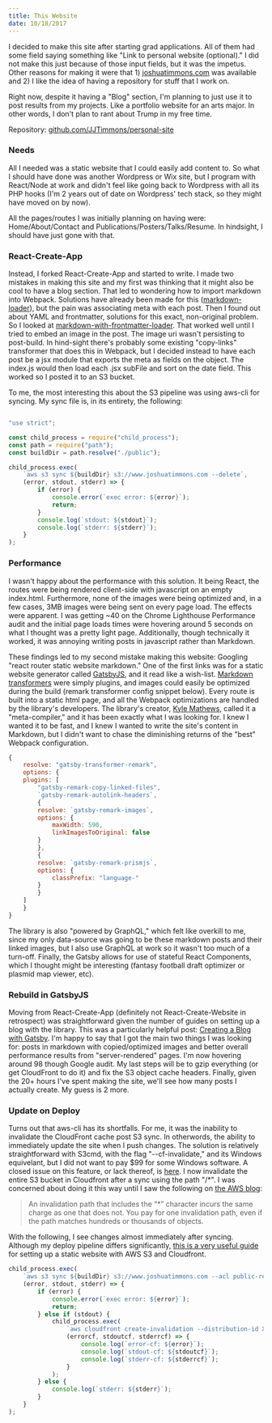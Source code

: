 ```yaml
---
title: This Website
date: 10/18/2017
---
```


I decided to make this site after starting grad applications. All of them had some field saying something like "Link to personal website (optional)." I did not make this just because of those input fields, but it was the impetus. Other reasons for making it were that 1) [joshuatimmons.com](https://www.joshuatimmons.com/) was available and 2) I like the idea of having a repository for stuff that I work on.

Right now, despite it having a "Blog" section, I'm planning to just use it to post results from my projects. Like a portfolio website for an arts major. In other words,  I don't plan to rant about Trump in my free time.

Repository: [github.com/JJTimmons/personal-site](https://github.com/JJTimmons/personal-site)

### Needs

All I needed was a static website that I could easily add content to. So what I should have done was another Wordpress or Wix site, but I program with React/Node at work and didn't feel like going back to Wordpress with all its PHP hooks (I'm 2 years out of date on Wordpress' tech stack, so they might have moved on by now).

All the pages/routes I was initially planning on having were: Home/About/Contact and Publications/Posters/Talks/Resume. In hindsight, I should have just gone with that.

### React-Create-App

Instead, I forked React-Create-App and started to write. I made two mistakes in making this site and my first was thinking that it might also be cool to have a blog section. That led to wondering how to import markdown into Webpack. Solutions have already been made for this ([markdown-loader](https://www.npmjs.com/package/markdown-loader)), but the pain was associating meta with each post. Then I found out about YAML and frontmatter, solutions for this exact, non-original problem. So I looked at [markdown-with-frontmatter-loader](https://github.com/matthewwithanm/markdown-with-front-matter-loader). That worked well until I tried to embed an image in the post. The image uri wasn't persisting to post-build. In hind-sight there's probably some existing "copy-links" transformer that does this in Webpack, but I decided instead to have each post be a jsx module that exports the meta as fields on the object. The index.js would then load each .jsx subFile and sort on the date field. This worked so I posted it to an S3 bucket.

To me, the most interesting this about the S3 pipeline was using aws-cli for syncing. My sync file is, in its entirety, the following:

```javascript

"use strict";

const child_process = require("child_process");
const path = require("path");
const buildDir = path.resolve("./public");

child_process.exec(
	`aws s3 sync ${buildDir} s3://www.joshuatimmons.com --delete`,
	(error, stdout, stderr) => {
		if (error) {
			console.error(`exec error: ${error}`);
			return;
		}
		console.log(`stdout: ${stdout}`);
		console.log(`stderr: ${stderr}`);
	}
);
```

### Performance

I wasn't happy about the performance with this solution. It being React, the routes were being rendered client-side with javascript on an empty index.html. Furthermore, none of the images were being optimized and, in a few cases, 3MB images were being sent on every page load. The effects were apparent. I was getting ~40 on the Chrome Lighthouse Performance audit and the initial page loads times were hovering around 5 seconds on what I thought was a pretty light page. Additionally, though technically it worked, it was annoying writing posts in javascript rather than Markdown.

These findings led to my second mistake making this website: Googling "react router static website markdown." One of the first links was for a static website generator called [GatsbyJS](https://www.gatsbyjs.org/), and it read like a wish-list. [Markdown transformers](https://www.npmjs.com/package/gatsby-transformer-remark) were simply plugins, and images could easily be optimized during the build (remark transformer config snippet below). Every route is built into a static html page, and all the Webpack optimizations are handled by the library's developers. The library's creator, [Kyle Mathews](https://github.com/KyleAMathews), called it a "meta-compiler," and it has been exactly what I was looking for. I knew I wanted it to be fast, and I knew I wanted to write the site's content in Markdown, but I didn't want to chase the diminishing returns of the "best" Webpack configuration.

```javascript
{
	resolve: "gatsby-transformer-remark",
	options: {
	plugins: [
		"gatsby-remark-copy-linked-files",
		`gatsby-remark-autolink-headers`,
		{
		resolve: `gatsby-remark-images`,
		options: {
			maxWidth: 590,
			linkImagesToOriginal: false
		}
		},
		{
		resolve: `gatsby-remark-prismjs`,
		options: {
			classPrefix: "language-"
		}
		}
	]
	}
}
```

The library is also "powered by GraphQL," which felt like overkill to me, since my only data-source was going to be these markdown posts and their linked images, but I also use GraphQL at work so it wasn't too much of a turn-off. Finally, the Gatsby allows for use of stateful React Components, which I thought might be interesting (fantasy football draft optimizer or plasmid map viewer, etc).

### Rebuild in GatsbyJS

Moving from React-Create-App (definitely not React-Create-Website in retrospect) was straightforward given the number of guides on setting up a blog with the library. This was a particularly helpful post: [Creating a Blog with Gatsby](https://www.gatsbyjs.org/blog/2017-07-19-creating-a-blog-with-gatsby/). I'm happy to say that I got the main two things I was looking for: posts in markdown with copied/optimized images and better overall performance results from "server-rendered" pages. I'm now hovering around 98 though Google audit. My last steps will be to gzip everything (or get CloudFront to do it) and fix the S3 object cache headers. Finally, given the 20+ hours I've spent making the site, we'll see how many posts I actually create. My guess is 2 more.

### Update on Deploy

Turns out that aws-cli has its shortfalls. For me, it was the inability to invalidate the CloudFront cache post S3 sync. In otherwords, the ability to immediately update the site when I push changes. The solution is relatively straightforward with S3cmd, with the flag "--cf-invalidate," and its Windows equivelant, but I did not want to pay $99 for some Windows software. A closed issue on this feature, or lack thereof, is [here](https://github.com/aws/aws-cli/issues/920). I now invalidate the entire S3 bucket in Cloudfront after a sync using the path "/*". I was concerned about doing it this way until I saw the following on [the AWS blog](https://aws.amazon.com/blogs/aws/simplified-multiple-object-invalidation-for-amazon-cloudfront/):

>An invalidation path that includes the “*” character incurs the same charge as one that does not. You pay for one invalidation path, even if the path matches hundreds or thousands of objects.

With the following, I see changes almost immediately after syncing. Although my deploy pipeline differs significantly, [this is a very useful guide](https://stormpath.com/blog/ultimate-guide-deploying-static-site-aws) for setting up a static website with AWS S3 and Cloudfront.

```javascript
child_process.exec(
	`aws s3 sync ${buildDir} s3://www.joshuatimmons.com --acl public-read --sse --delete --cache-control max-age=604800,public`,
	(error, stdout, stderr) => {
		if (error) {
			console.error(`exec error: ${error}`);
			return;
		} else if (stdout) {
			child_process.exec(
				`aws cloudfront create-invalidation --distribution-id XXXXXXXXXXXXX --paths /*`,
				(errorcf, stdoutcf, stderrcf) => {
					console.log(`error-cf: ${error}`);
					console.log(`stdout-cf: ${stdoutcf}`);
					console.log(`stderr-cf: ${stderrcf}`);
				}
			);
		} else {
			console.log(`stderr: ${stderr}`);
		}
	}
);
```
